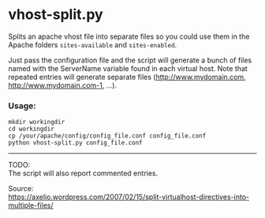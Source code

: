 # vhost-split.py
Splits an apache vhost file into separate files so you could use them in the 
Apache folders `sites-available` and `sites-enabled`.

Just pass the configuration file and the script will generate a bunch of files
named with the ServerName variable found in each virtual host. 
Note that repeated entries will generate separate files (http://www.mydomain.com, http://www.mydomain.com-1, …). 

### Usage:

    mkdir workingdir
    cd workingdir
    cp /your/apache/config/config_file.conf config_file.conf 
    python vhost-split.py config_file.conf

---

TODO:  
The script will also report commented entries.

Source:  
https://axelio.wordpress.com/2007/02/15/split-virtualhost-directives-into-multiple-files/
